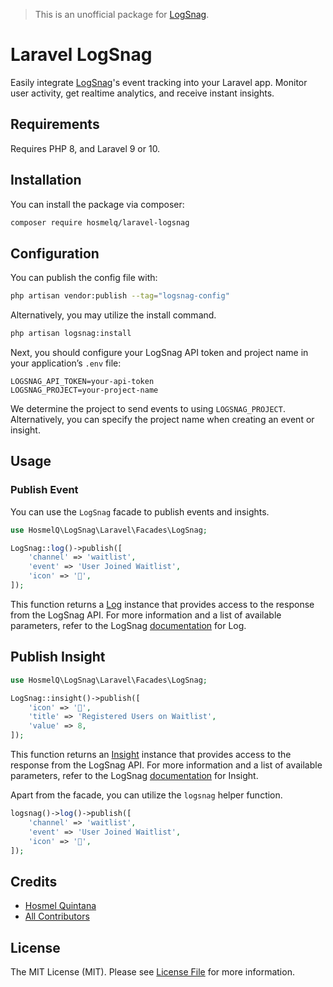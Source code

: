 > This is an unofficial package for [LogSnag](https://logsnag.com).

# Laravel LogSnag

Easily integrate [LogSnag](https://logsnag.com)'s event tracking into your Laravel app. Monitor user activity, 
get realtime analytics, and receive instant insights.

## Requirements

Requires PHP 8, and Laravel 9 or 10.

## Installation

You can install the package via composer:

```sh
composer require hosmelq/laravel-logsnag
```

## Configuration

You can publish the config file with:

```sh
php artisan vendor:publish --tag="logsnag-config"
```

Alternatively, you may utilize the install command.

```sh
php artisan logsnag:install
```

Next, you should configure your LogSnag API token and project name in your application’s `.env` file:

```dosini
LOGSNAG_API_TOKEN=your-api-token
LOGSNAG_PROJECT=your-project-name
```

We determine the project to send events to using `LOGSNAG_PROJECT`. Alternatively, you can specify
the project name when creating an event or insight.

## Usage

### Publish Event

You can use the `LogSnag` facade to publish events and insights.

```php
use HosmelQ\LogSnag\Laravel\Facades\LogSnag;

LogSnag::log()->publish([
    'channel' => 'waitlist',
    'event' => 'User Joined Waitlist',
    'icon' => '🎉',
]);
```

This function returns a [Log](src/Responses/Log.php) instance that provides access to the response 
from the LogSnag API. For more information and a list of available parameters, refer to the LogSnag
[documentation](https://docs.logsnag.com/endpoints/log) for Log.

## Publish Insight

```php
use HosmelQ\LogSnag\Laravel\Facades\LogSnag;

LogSnag::insight()->publish([
    'icon' => '🎉',
    'title' => 'Registered Users on Waitlist',
    'value' => 8,
]);
```

This function returns an [Insight](src/Responses/Log.php) instance that provides access to the response
from the LogSnag API. For more information and a list of available parameters, refer to the LogSnag
[documentation](https://docs.logsnag.com/endpoints/insight) for Insight.

Apart from the facade, you can utilize the `logsnag` helper function.

```php
logsnag()->log()->publish([
    'channel' => 'waitlist',
    'event' => 'User Joined Waitlist',
    'icon' => '🎉',
]);
```

## Credits

- [Hosmel Quintana](https://github.com/hosmelq)
- [All Contributors](../../contributors)

## License

The MIT License (MIT). Please see [License File](LICENSE) for more information.

